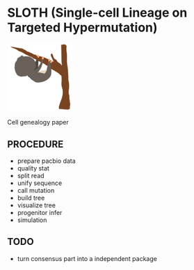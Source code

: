 # SLOTH (Single-cell Lineage on Targeted Hypermutation)

<img src="docs/SLOTH.gif?raw=true" alt="SLOTH" title="SLOTH" style="max-width:30%;">

Cell genealogy paper

## PROCEDURE 

- prepare pacbio data
- quality stat
- split read
- unify sequence
- call mutation
- build tree
- visualize tree
- progenitor infer
- simulation

## TODO

- turn consensus part into a independent package
